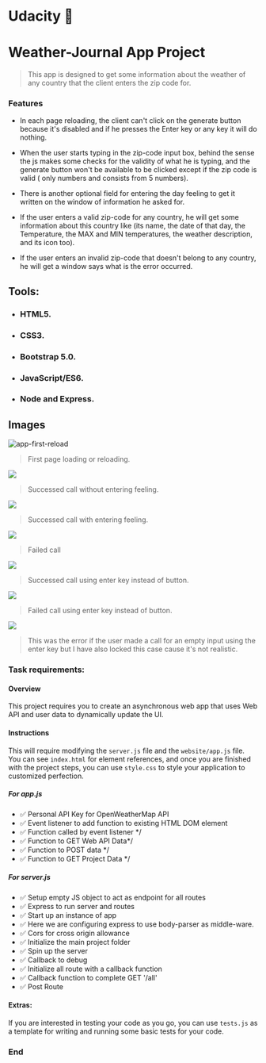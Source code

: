 # Udacity 💫

# Weather-Journal App Project

> This app is designed to get some information about the weather of any country that the client enters the zip code for.

### Features

- In each page reloading, the client can't click on the generate button because it's disabled and if he presses the Enter key or any key it will do nothing.

- When the user starts typing in the zip-code input box, behind the sense the js makes some checks for the validity of what he is typing, and the generate button won't be available to be clicked except if the zip code is valid ( only numbers and consists from 5 numbers).

- There is another optional field for entering the day feeling to get it written on the window of information he asked for.

- If the user enters a valid zip-code for any country, he will get some information about this country like (its name, the date of that day, the Temperature, the MAX and MIN temperatures, the weather description, and its icon too).

- If the user enters an invalid zip-code that doesn't belong to any country, he will get a window says what is the error occurred.

## Tools:

- ### HTML5.

- ### CSS3.

- ### Bootstrap 5.0.

- ### JavaScript/ES6.

- ### Node and Express.

## Images

![app-first-reload]('./website/assets/app-first-reload.png')

> First page loading or reloading.

![]('./website/assets/app-successed-call-without-feeling.png')

> Successed call without entering feeling.

![]('./website/assets/app-successed-call-with-feeling.png')

> Successed call with entering feeling.

![]('./website/assets/app-failed-call.png')

> Failed call

![]('./website/assets/app-successed-call-enter-key.png')

> Successed call using enter key instead of button.

![]('./website/assets/app-failed-call-enter-key.png')

> Failed call using enter key instead of button.

![]('./website/assets/app-empty-call-enter-key.png')

> This was the error if the user made a call for an empty input using the enter key but I have also locked this case cause it's not realistic.

### Task requirements:

#### Overview

This project requires you to create an asynchronous web app that uses Web API and user data to dynamically update the UI.

#### Instructions

This will require modifying the `server.js` file and the `website/app.js` file. You can see `index.html` for element references, and once you are finished with the project steps, you can use `style.css` to style your application to customized perfection.

##### For app.js

- ✅ Personal API Key for OpenWeatherMap API
- ✅ Event listener to add function to existing HTML DOM element
- ✅ Function called by event listener \*/
- ✅ Function to GET Web API Data\*/
- ✅ Function to POST data \*/
- ✅ Function to GET Project Data \*/

##### For server.js

- ✅ Setup empty JS object to act as endpoint for all routes
- ✅ Express to run server and routes
- ✅ Start up an instance of app
- ✅ Here we are configuring express to use body-parser as middle-ware.
- ✅ Cors for cross origin allowance
- ✅ Initialize the main project folder
- ✅ Spin up the server
- ✅ Callback to debug
- ✅ Initialize all route with a callback function
- ✅ Callback function to complete GET '/all'
- ✅ Post Route

#### Extras:

If you are interested in testing your code as you go, you can use `tests.js` as a template for writing and running some basic tests for your code.

### End

